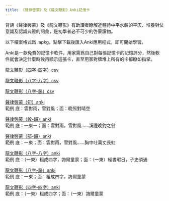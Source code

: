 ```yaml
---
title: 《聲律啓蒙》及《龍文鞭影》Anki記憶卡
---
```


背誦《聲律啓蒙》及《龍文鞭影》有助讀者瞭解近體詩中平水韻的平仄、培養對仗意識及認識典雅的詞彙，是初學者必不可少的啓蒙讀物。

以下檔案格式爲 .apkg，點擊下載後匯入Anki應用程式，即可開始學習。

Anki是一款免費的記憶卡軟件，用家需爲自己對每張記憶卡的記憶評分，然後軟件就會決定什麼時候再顯示這張卡，直至用家對牌堆上所有的卡都瞭如指掌。



[龍文鞭影（四字-四字）csv](longwenbianying-44.csv)

[龍文鞭影（八字-八字）csv](longwenbianying-88.csv)

[龍文鞭影（八字-韻）csv](longwenbianying-8yun.csv)

[聲律啓蒙（句）anki](shenglvqimeng-jv.apkg)  
範例  底：雲對雨，雪對風；面：晚照對晴空

[聲律啓蒙（段-韻）anki](shenglvqimeng-duanyvn.apkg)  
範例  底：一東一；面：雲對雨，雪對風......溪邊晚釣之翁

[聲律啓蒙（部-韻）anki](shenglvqimeng-buyvn.apkg)  
範例  底：一東；面：雲對雨，雪對風......胸中吐萬丈長虹

[龍文鞭影（八字-八字）anki](longwenbianying-88.apkg)  
範例  底：（一東）粗成四字，誨爾童蒙；面：（一東）經書暇日，子史須通

[龍文鞭影（八字-韻）anki](longwenbianying-8yvn.apkg)  
範例  底：一東；面：粗成四字，誨爾童蒙

[龍文鞭影（四字-四字）anki](longwenbianying-44.apkg)  
範例  底：（一東）粗成四字；面：（一東）誨爾童蒙
